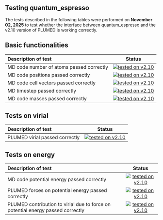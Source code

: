 Testing quantum_espresso
------------------------
 
The tests described in the following tables were performed on __November 02, 2025__ to test whether the interface between quantum_espresso and the v2.10 version of PLUMED is working correctly.

## Basic functionalities

| Description of test | Status | 
|:--------------------|:------:| 
| MD code number of atoms passed correctly | [![tested on v2.10](https://img.shields.io/badge/v2.10-fail%200%25-green.svg)](natoms_v2.10.html) |
| MD code positions passed correctly | [![tested on v2.10](https://img.shields.io/badge/v2.10-fail%200%25-green.svg)](positions_v2.10.html) |
| MD code cell vectors passed correctly | [![tested on v2.10](https://img.shields.io/badge/v2.10-fail%200%25-green.svg)](cell_v2.10.html) |
| MD timestep passed correctly | [![tested on v2.10](https://img.shields.io/badge/v2.10-fail%200%25-green.svg)](timestep_v2.10.html) |
| MD code masses passed correctly | [![tested on v2.10](https://img.shields.io/badge/v2.10-fail%200%25-green.svg)](mass_v2.10.html) |

## Tests on virial

| Description of test | Status | 
|:--------------------|:------:| 
| PLUMED virial passed correctly | [![tested on v2.10](https://img.shields.io/badge/v2.10-fail%200%25-green.svg)](virial_v2.10.html) |


## Tests on energy

| Description of test | Status | 
|:--------------------|:------:| 
| MD code potential energy passed correctly | [![tested on v2.10](https://img.shields.io/badge/v2.10-fail%200%25-green.svg)](energy_v2.10.html) |
| PLUMED forces on potential energy passed correctly | [![tested on v2.10](https://img.shields.io/badge/v2.10-fail%202%25-green.svg)](engforces_v2.10.html) |
| PLUMED contribution to virial due to force on potential energy passed correctly | [![tested on v2.10](https://img.shields.io/badge/v2.10-fail%200%25-green.svg)](engvir_v2.10.html) |
